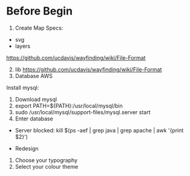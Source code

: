 # Before Begin


1. Create Map
 Specs: 
 - svg
 - layers
 
 https://github.com/ucdavis/wayfinding/wiki/File-Format
 
2. lib
https://github.com/ucdavis/wayfinding/wiki/File-Format
3. Database
AWS

Install mysql:
1. Download mysql
2. export PATH=${PATH}:/usr/local/mysql/bin
3. sudo /usr/local/mysql/support-files/mysql.server start 
4. Enter database


- Server blocked:
kill $(ps -aef | grep java | grep apache | awk '{print $2}')

- Redesign
1. Choose your typography
2. Select your colour theme


